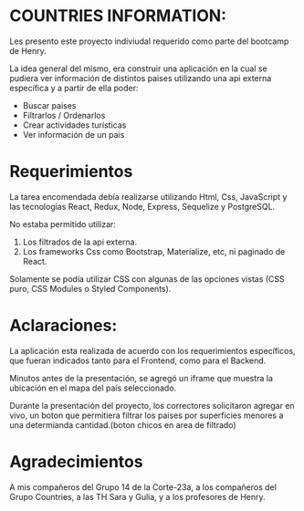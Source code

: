 # COUNTRIES INFORMATION:

Les presento este proyecto indiviudal requerido como parte del bootcamp de Henry.

La idea general del mismo, era construir una aplicación en la cual se pudiera ver información de  distintos paises utilizando una api externa específica y a partir de ella poder:

  - Buscar paises
  - Filtrarlos / Ordenarlos
  - Crear actividades turísticas
  - Ver información de un pais


# Requerimientos

  La tarea encomendada debía realizarse utilizando Html, Css, JavaScript y las tecnologias  React, Redux, Node, Express, Sequelize y PostgreSQL.

  No estaba permitido utilizar:
  1) Los filtrados de la api externa.
  2) Los frameworks Css como Bootstrap, Materialize, etc, ni paginado de React.

  Solamente se podía utilizar CSS con algunas de las opciones vistas (CSS puro, CSS Modules o Styled Components).

  # Aclaraciones:

  La aplicación esta realizada de acuerdo con los requerimientos específicos, que fueran indicados tanto para el Frontend, como para el Backend.

  Minutos antes de la presentación, se agregó un iframe que muestra la ubicación en el mapa del país seleccionado.

  Durante la presentación del proyecto, los correctores solicitaron  agregar en vivo, un boton que permitiera filtrar los paises por superficies menores a una determianda cantidad.(boton chicos en area de filtrado)

  # Agradecimientos

  A mis compañeros del Grupo 14 de la Corte-23a, a los compañeros del Grupo Countries, a las TH Sara y Gulia, y a los profesores de Henry.